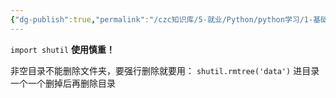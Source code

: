 ```yaml
---
{"dg-publish":true,"permalink":"/czc知识库/5-就业/Python/python学习/1-基础的基础/211-递归删除文件夹-shutil模块/","dgPassFrontmatter":true,"created":"2024-11-12T13:06:28.819+08:00","updated":"2024-12-08T12:39:45.343+08:00"}
---
```



`import shutil`
**使用慎重！**

非空目录不能删除文件夹，要强行删除就要用：
`shutil.rmtree('data')`
进目录一个一个删掉后再删除目录
